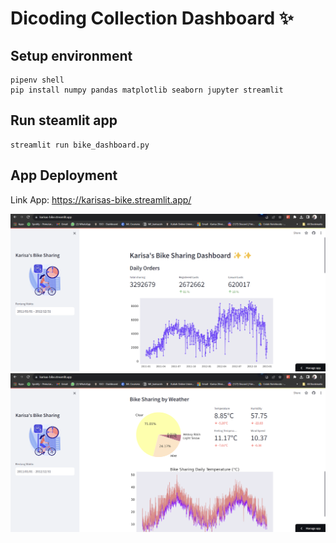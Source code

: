 # Dicoding Collection Dashboard ✨

## Setup environment
```
pipenv shell
pip install numpy pandas matplotlib seaborn jupyter streamlit 
```

## Run steamlit app
```
streamlit run bike_dashboard.py
```
## App Deployment
Link App: https://karisas-bike.streamlit.app/

![Alt text](image.png)
![Alt text](image-1.png)